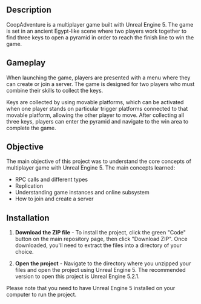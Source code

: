 
## Description
CoopAdventure is a multiplayer game built with Unreal Engine 5. The game is set in an ancient Egypt-like scene where two players work together to find three keys to open a pyramid in order to reach the finish line to win the game.

## Gameplay
When launching the game, players are presented with a menu where they can create or join a server. The game is designed for two players who must combine their skills to collect the keys. 

Keys are collected by using movable platforms, which can be activated when one player stands on particular trigger platforms connected to that movable platform, allowing the other player to move. After collecting all three keys, players can enter the pyramid and navigate to the win area to complete the game.

## Objective

The main objective of this project was to understand the core concepts of multiplayer game with Unreal Engine 5. The main concepts learned:

- RPC calls and different types
- Replication
- Understanding game instances and online subsystem
- How to join and create a server


## Installation

1. **Download the ZIP file** - To install the project, click the green "Code" button on the main repository page, then click "Download ZIP". Once downloaded, you'll need to extract the files into a directory of your choice.

2. **Open the project** - Navigate to the directory where you unzipped your files and open the project using Unreal Engine 5. The recommended version to open this project is Unreal Engine 5.2.1.

Please note that you need to have Unreal Engine 5 installed on your computer to run the project.
